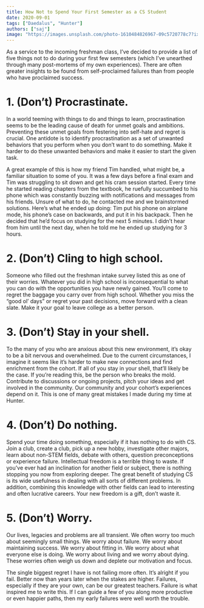 ```yaml
---
title: How Not to Spend Your First Semester as a CS Student
date: 2020-09-01
tags: ["Daedalus", "Hunter"]
authors: ["saj"]
image: "https://images.unsplash.com/photo-1610484826967-09c5720778c7?ixid=MnwxMjA3fDB8MHxwaG90by1wYWdlfHx8fGVufDB8fHx8&ixlib=rb-1.2.1&auto=format&fit=crop&w=1350&q=80"
---
```


As a service to the incoming freshman class, I’ve decided to provide a list of five things not to do during your first few semesters (which I’ve unearthed through many post-mortems of my own experiences). There are often greater insights to be found from self-proclaimed failures than from people who have proclaimed success.

# 1. (Don’t) Procrastinate.
In a world teeming with things to do and things to learn, procrastination seems to be the leading cause of death for unmet goals and ambitions. Preventing these unmet goals from festering into self-hate and regret is crucial. One antidote is to identify procrastination as a set of unwanted behaviors that you perform when you don’t want to do something. Make it harder to do these unwanted behaviors and make it easier to start the given task. 

A great example of this is how my friend Tim handled, what might be, a familiar situation to some of you. It was a few days before a final exam and Tim was struggling to sit down and get his cram session started. Every time he started reading chapters from the textbook, he ruefully succumbed to his phone which was constantly buzzing with notifications and messages from his friends. Unsure of what to do, he contacted me and we brainstormed solutions. Here’s what he ended up doing: Tim put his phone on airplane mode, his phone’s case on backwards, and put it in his backpack. Then he decided that he’d focus on studying for the next 5 minutes. I didn’t hear from him until the next day, when he told me he ended up studying for 3 hours.

# 2. (Don’t) Cling to high school. 
Someone who filled out the freshman intake survey listed this as one of their worries. Whatever you did in high school is inconsequential to what you can do with the opportunities you have newly gained. You’ll come to regret the baggage you carry over from high school. Whether you miss the “good ol’ days” or regret your past decisions, move forward with a clean slate. Make it your goal to leave college as a better person.

# 3. (Don’t) Stay in your shell. 
To the many of you who are anxious about this new environment, it’s okay to be a bit nervous and overwhelmed. Due to the current circumstances, I imagine it seems like it’s harder to make new connections and find enrichment from the cohort. If all of you stay in your shell, that’ll likely be the case. If you’re reading this, be the person who breaks the mold. Contribute to discussions or ongoing projects, pitch your ideas and get involved in the community. Our community and your cohort’s experiences depend on it. This is one of many great mistakes I made during my time at Hunter. 

# 4. (Don’t) Do nothing. 
Spend your time doing something, especially if it has nothing to do with CS. Join a club, create a club, pick up a new hobby, investigate other majors, learn about non-STEM fields, debate with others, question preconceptions or experience failure. Intellectual freedom is a terrible thing to waste. If you’ve ever had an inclination for another field or subject, there is nothing stopping you now from exploring deeper. The great benefit of studying CS is its wide usefulness in dealing with all sorts of different problems. In addition, combining this knowledge with other fields can lead to interesting and often lucrative careers. Your new freedom is a gift, don’t waste it. 

# 5. (Don’t) Worry. 
Our lives, legacies and problems are all transient. We often worry too much about seemingly small things. We worry about failure. We worry about maintaining success. We worry about fitting in. We worry about what everyone else is doing. We worry about living and we worry about dying. These worries often weigh us down and deplete our motivation and focus. 

The single biggest regret I have is not failing more often. It’s alright if you fail. Better now than years later when the stakes are higher. Failures, especially if they are your own, can be our greatest teachers. Failure is what inspired me to write this. If I can guide a few of you along more productive or even happier paths, then my early failures were well worth the trouble.